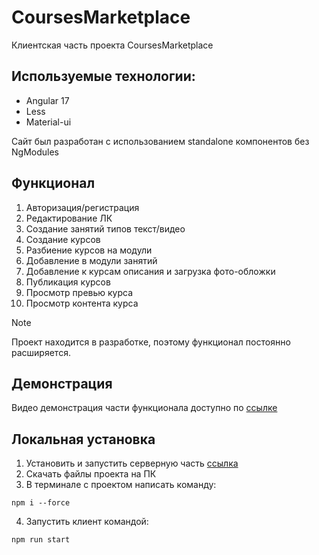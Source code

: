 # CoursesMarketplace
Клиентская часть проекта CoursesMarketplace

## Используемые технологии:
- Angular 17
- Less
- Material-ui

Сайт был разработан с использованием standalone компонентов без NgModules

## Функционал

1. Авторизация/регистрация
2. Редактирование ЛК
3. Создание занятий типов текст/видео
4. Создание курсов
5. Разбиение курсов на модули
6. Добавление в модули занятий
7. Добавление к курсам описания и загрузка фото-обложки
8. Публикация курсов
9. Просмотр превью курса
10. Просмотр контента курса

> [!NOTE]
> Проект находится в разработке, поэтому функционал постоянно расширяется.

## Демонстрация
Видео демонстрация части функционала доступно по [ссылке](https://kinescope.io/tdWR8xLboS5tGsLbFiQGUZ)

## Локальная установка
1. Установить и запустить серверную часть [ссылка](https://github.com/maxgotech/nest-back-courses)
2. Скачать файлы проекта на ПК
3. В терминале с проектом написать команду:
```
npm i --force
```
4. Запустить клиент командой:
```
npm run start
```